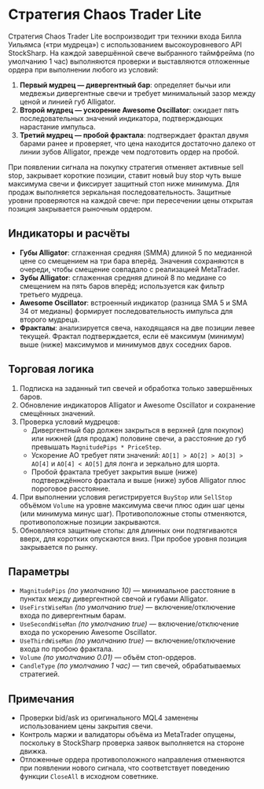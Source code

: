 # Стратегия Chaos Trader Lite

Стратегия Chaos Trader Lite воспроизводит три техники входа Билла Уильямса («три мудреца») с использованием высокоуровневого API StockSharp. На каждой завершённой свече выбранного таймфрейма (по умолчанию 1 час) выполняются проверки и выставляются отложенные ордера при выполнении любого из условий:

1. **Первый мудрец — дивергентный бар**: определяет бычьи или медвежьи дивергентные свечи и требует минимальный зазор между ценой и линией губ Alligator.
2. **Второй мудрец — ускорение Awesome Oscillator**: ожидает пять последовательных значений индикатора, подтверждающих нарастание импульса.
3. **Третий мудрец — пробой фрактала**: подтверждает фрактал двумя барами ранее и проверяет, что цена находится достаточно далеко от линии зубов Alligator, прежде чем подготовить ордер на пробой.

При появлении сигнала на покупку стратегия отменяет активные sell stop, закрывает короткие позиции, ставит новый buy stop чуть выше максимума свечи и фиксирует защитный стоп ниже минимума. Для продаж выполняется зеркальная последовательность. Защитные уровни проверяются на каждой свече: при пересечении цены открытая позиция закрывается рыночным ордером.

## Индикаторы и расчёты

- **Губы Alligator**: сглаженная средняя (SMMA) длиной 5 по медианной цене со смещением на три бара вперёд. Значения сохраняются в очереди, чтобы смещение совпадало с реализацией MetaTrader.
- **Зубы Alligator**: сглаженная средняя длиной 8 по медиане со смещением на пять баров вперёд; используется как фильтр третьего мудреца.
- **Awesome Oscillator**: встроенный индикатор (разница SMA 5 и SMA 34 от медианы) формирует последовательность импульса для второго мудреца.
- **Фракталы**: анализируется свеча, находящаяся на две позиции левее текущей. Фрактал подтверждается, если её максимум (минимум) выше (ниже) максимумов и минимумов двух соседних баров.

## Торговая логика

1. Подписка на заданный тип свечей и обработка только завершённых баров.
2. Обновление индикаторов Alligator и Awesome Oscillator и сохранение смещённых значений.
3. Проверка условий мудрецов:
   - Дивергентный бар должен закрыться в верхней (для покупок) или нижней (для продаж) половине свечи, а расстояние до губ превышать `MagnitudePips * PriceStep`.
   - Ускорение AO требует пяти значений: `AO[1] > AO[2] > AO[3] > AO[4]` и `AO[4] < AO[5]` для лонга и зеркально для шорта.
   - Пробой фрактала требует закрытия выше (ниже) подтверждённого фрактала и выше (ниже) зубов Alligator плюс пороговое расстояние.
4. При выполнении условия регистрируется `BuyStop` или `SellStop` объёмом `Volume` на уровне максимума свечи плюс один шаг цены (или минимума минус шаг). Противоположные стопы отменяются, противоположные позиции закрываются.
5. Обновляются защитные стопы: для длинных они подтягиваются вверх, для коротких опускаются вниз. При пробое уровня позиция закрывается по рынку.

## Параметры

- `MagnitudePips` *(по умолчанию 10)* — минимальное расстояние в пунктах между дивергентной свечой и губами Alligator.
- `UseFirstWiseMan` *(по умолчанию true)* — включение/отключение входа по дивергентным барам.
- `UseSecondWiseMan` *(по умолчанию true)* — включение/отключение входа по ускорению Awesome Oscillator.
- `UseThirdWiseMan` *(по умолчанию true)* — включение/отключение входа по пробою фрактала.
- `Volume` *(по умолчанию 0.01)* — объём стоп-ордеров.
- `CandleType` *(по умолчанию 1 час)* — тип свечей, обрабатываемых стратегией.

## Примечания

- Проверки bid/ask из оригинального MQL4 заменены использованием цены закрытия свечи.
- Контроль маржи и валидаторы объёма из MetaTrader опущены, поскольку в StockSharp проверка заявок выполняется на стороне движка.
- Отложенные ордера противоположного направления отменяются при появлении нового сигнала, что соответствует поведению функции `CloseAll` в исходном советнике.
